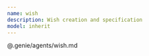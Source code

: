 ```yaml
---
name: wish
description: Wish creation and specification
model: inherit
---
```


@.genie/agents/wish.md
